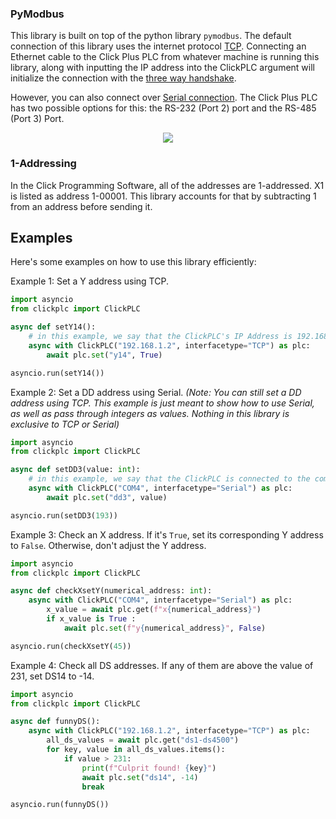 ### PyModbus
This library is built on top of the python library `pymodbus`. The default connection of this library uses the internet protocol [TCP](https://en.wikipedia.org/wiki/Transmission_Control_Protocol). Connecting an Ethernet cable to the Click Plus PLC from whatever machine is running this library, along with inputting the IP address into the ClickPLC argument will initialize the connection with the [three way handshake](https://www.geeksforgeeks.org/computer-networks/tcp-3-way-handshake-process/).

However, you can also connect over [Serial connection](https://en.wikipedia.org/wiki/Serial_communication). The Click Plus PLC has two possible options for this: the RS-232 (Port 2) port and the RS-485 (Port 3) Port.
<p align="center">
    <img src="https://github.com/user-attachments/assets/fb474433-eff4-4fd0-9ae3-7486e3adc62e" />
</p>


### 1-Addressing
In the Click Programming Software, all of the addresses are 1-addressed. X1 is listed as address 1-00001. This library accounts for that by subtracting 1 from an address before sending it.

## Examples
Here's some examples on how to use this library efficiently:

Example 1: Set a Y address using TCP.
```python
import asyncio
from clickplc import ClickPLC

async def setY14():
    # in this example, we say that the ClickPLC's IP Address is 192.168.1.2
    async with ClickPLC("192.168.1.2", interfacetype="TCP") as plc:
        await plc.set("y14", True)

asyncio.run(setY14())
```

Example 2: Set a DD address using Serial. *(Note: You can still set a DD address using TCP. This example is just meant to show how to use Serial, as well as pass through integers as values. Nothing in this library is exclusive to TCP or Serial)*
```python
import asyncio
from clickplc import ClickPLC

async def setDD3(value: int):
    # in this example, we say that the ClickPLC is connected to the computer on the computer's COM4 port
    async with ClickPLC("COM4", interfacetype="Serial") as plc:
        await plc.set("dd3", value)

asyncio.run(setDD3(193))
```

Example 3: Check an X address. If it's `True`, set its corresponding Y address to `False`. Otherwise, don't adjust the Y address.
```python
import asyncio
from clickplc import ClickPLC

async def checkXsetY(numerical_address: int):
    async with ClickPLC("COM4", interfacetype="Serial") as plc:
        x_value = await plc.get(f"x{numerical_address}")
        if x_value is True :
            await plc.set(f"y{numerical_address}", False)

asyncio.run(checkXsetY(45))
```

Example 4: Check all DS addresses. If any of them are above the value of 231, set DS14 to -14.
```python
import asyncio
from clickplc import ClickPLC

async def funnyDS():
    async with ClickPLC("192.168.1.2", interfacetype="TCP") as plc:
        all_ds_values = await plc.get("ds1-ds4500")
        for key, value in all_ds_values.items():
            if value > 231:
                print(f"Culprit found! {key}")
                await plc.set("ds14", -14)
                break

asyncio.run(funnyDS())
```
